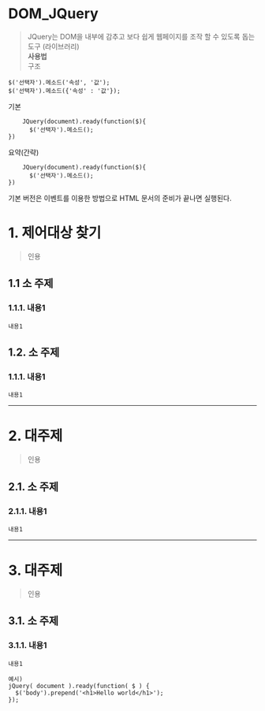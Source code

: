 DOM_JQuery
=======================
> JQuery는 DOM을 내부에 감추고 보다 쉽게 웹페이지를 조작 할 수 있도록 돕는 도구 (라이브러리)  
**사용법**  
구조
```
$('선택자').메소드('속성', '값');
$('선택자').메소드({'속성' : '값'});

```
기본
```
    JQuery(document).ready(function($){
      $('선택자').메소드();
})
```
요약(간략)   
```
    JQuery(document).ready(function($){
      $('선택자').메소드();
})
```
기본 버전은 이벤트를 이용한 방법으로 HTML 문서의 준비가 끝나면 실행된다.

# 1. 제어대상 찾기
> 인용  

## 1.1 소 주제
### 1.1.1. 내용1
```
내용1
```
## 1.2. 소 주제
### 1.1.1. 내용1
```
내용1
```

***
# 2. 대주제
> 인용
## 2.1. 소 주제
### 2.1.1. 내용1
```
내용1
```   

***
# 3. 대주제
> 인용
## 3.1. 소 주제
### 3.1.1. 내용1
```
내용1
```


```
예시)
jQuery( document ).ready(function( $ ) {
  $('body').prepend('<h1>Hello world</h1>');
});
```

